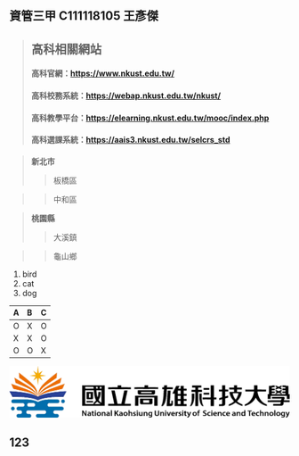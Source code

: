 ## 資管三甲 C111118105 王彥傑
>## 高科相關網站
>#### 高科官網：<https://www.nkust.edu.tw/>
>#### 高科校務系統：<https://webap.nkust.edu.tw/nkust/>
>#### 高科教學平台：<https://elearning.nkust.edu.tw/mooc/index.php>
>#### 高科選課系統：<https://aais3.nkust.edu.tw/selcrs_std>

>**新北市**
>>板橋區

>>中和區

>**桃園縣**
>>大溪鎮

>>龜山鄉

1. bird
2. cat
3. dog

| A | B | C |
|:-----|:-----|:-----|
|O|X|O|
|X|X|O|
|O|O|X|

![NKUST](高科.png "國立高雄科技大學")

## 123
